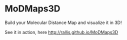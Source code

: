 # MoDMaps3D
Build your Molecular Distance Map and visualize it in 3D!

See it in action, here http://rallis.github.io/MoDMaps3D

